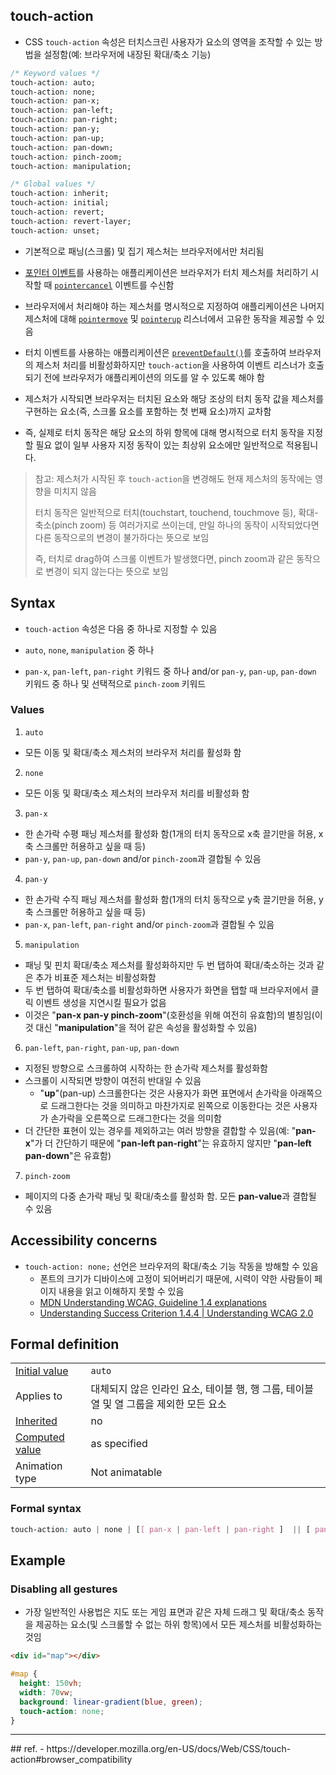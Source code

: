 ## touch-action
- CSS `touch-action` 속성은 터치스크린 사용자가 요소의 영역을 조작할 수 있는 방법을 설정함(예: 브라우저에 내장된 확대/축소 기능)

```css
/* Keyword values */
touch-action: auto;
touch-action: none;
touch-action: pan-x;
touch-action: pan-left;
touch-action: pan-right;
touch-action: pan-y;
touch-action: pan-up;
touch-action: pan-down;
touch-action: pinch-zoom;
touch-action: manipulation;

/* Global values */
touch-action: inherit;
touch-action: initial;
touch-action: revert;
touch-action: revert-layer;
touch-action: unset;
```

- 기본적으로 패닝(스크롤) 및 집기 제스처는 브라우저에서만 처리됨
- [포인터 이벤트](https://developer.mozilla.org/en-US/docs/Web/API/Pointer_events)를 사용하는 애플리케이션은 브라우저가 터치 제스처를 처리하기 시작할 때 [`pointercancel`](https://developer.mozilla.org/en-US/docs/Web/API/Element/pointercancel_event) 이벤트를 수신함
- 브라우저에서 처리해야 하는 제스처를 명시적으로 지정하여 애플리케이션은 나머지 제스처에 대해 [`pointermove`](https://developer.mozilla.org/en-US/docs/Web/API/Element/pointermove_event) 및 [`pointerup`](https://developer.mozilla.org/en-US/docs/Web/API/Element/pointerup_event) 리스너에서 고유한 동작을 제공할 수 있음
- 터치 이벤트를 사용하는 애플리케이션은 [`preventDefault()`](https://developer.mozilla.org/en-US/docs/Web/API/Event/preventDefault)를 호출하여 브라우저의 제스처 처리를 비활성화하지만 `touch-action`을 사용하여 이벤트 리스너가 호출되기 전에 브라우저가 애플리케이션의 의도를 알 수 있도록 해야 함

- 제스처가 시작되면 브라우저는 터치된 요소와 해당 조상의 터치 동작 값을 제스처를 구현하는 요소(즉, 스크롤 요소를 포함하는 첫 번째 요소)까지 교차함
- 즉, 실제로 터치 동작은 해당 요소의 하위 항목에 대해 명시적으로 터치 동작을 지정할 필요 없이 일부 사용자 지정 동작이 있는 최상위 요소에만 일반적으로 적용됩니다.

> 참고: 제스처가 시작된 후 `touch-action`을 변경해도 현재 제스처의 동작에는 영향을 미치지 않음
> 
> 터치 동작은 일반적으로 터치(touchstart, touchend,  touchmove 등), 확대-축소(pinch zoom) 등 여러가지로 쓰이는데, 만일 하나의 동작이 시작되었다면 다른 동작으로의 변경이 불가하다는 뜻으로 보임
> 
> 즉, 터치로 drag하여 스크롤 이벤트가 발생했다면, pinch zoom과 같은 동작으로 변경이 되지 않는다는 뜻으로 보임


## Syntax
- `touch-action` 속성은 다음 중 하나로 지정할 수 있음

- `auto`, `none`, `manipulation` 중 하나
- `pan-x`, `pan-left`, `pan-right` 키워드 중 하나 and/or `pan-y`, `pan-up`, `pan-down` 키워드 중 하나 및 선택적으로 `pinch-zoom` 키워드

### Values
1. `auto`
- 모든 이동 및 확대/축소 제스처의 브라우저 처리를 활성화 함

2. `none`
- 모든 이동 및 확대/축소 제스처의 브라우저 처리를 비활성화 함

3. `pan-x`
- 한 손가락 수평 패닝 제스처를 활성화 함(1개의 터치 동작으로 x축 끌기만을 허용, x축 스크롤만 허용하고 싶을 때 등)
- `pan-y`, `pan-up`, `pan-down` and/or `pinch-zoom`과 결합될 수 있음

4. `pan-y`
- 한 손가락 수직 패닝 제스처를 활성화 함(1개의 터치 동작으로 y축 끌기만을 허용, y축 스크롤만 허용하고 싶을 때 등)
- `pan-x`, `pan-left`, `pan-right` and/or `pinch-zoom`과 결합될 수 있음

5. `manipulation`
- 패닝 및 핀치 확대/축소 제스처를 활성화하지만 두 번 탭하여 확대/축소하는 것과 같은 추가 비표준 제스처는 비활성화함
- 두 번 탭하여 확대/축소를 비활성화하면 사용자가 화면을 탭할 때 브라우저에서 클릭 이벤트 생성을 지연시킬 필요가 없음
- 이것은 "**pan-x pan-y pinch-zoom**"(호환성을 위해 여전히 유효함)의 별칭임(이것 대신 "**manipulation**"을 적어 같은 속성을 활성화할 수 있음)

6. `pan-left`, `pan-right`, `pan-up`, `pan-down`
- 지정된 방향으로 스크롤하여 시작하는 한 손가락 제스처를 활성화함
- 스크롤이 시작되면 방향이 여전히 반대일 수 있음
	- "**up**"(pan-up) 스크롤한다는 것은 사용자가 화면 표면에서 손가락을 아래쪽으로 드래그한다는 것을 의미하고 마찬가지로 왼쪽으로 이동한다는 것은 사용자가 손가락을 오른쪽으로 드래그한다는 것을 의미함 
- 더 간단한 표현이 있는 경우를 제외하고는 여러 방향을 결합할 수 있음(예: "**pan-x**"가 더 간단하기 때문에 "**pan-left pan-right**"는 유효하지 않지만 "**pan-left pan-down**"은 유효함)

7. `pinch-zoom`
- 페이지의 다중 손가락 패닝 및 확대/축소를 활성화 함. 모든 **pan-value**과 결합될 수 있음


## Accessibility concerns
- `touch-action: none;` 선언은 브라우저의 확대/축소 기능 작동을 방해할 수 있음
	- 폰트의 크기가 디바이스에 고정이 되어버리기 때문에, 시력이 약한 사람들이 페이지 내용을 읽고 이해하지 못할 수 있음
	- [MDN Understanding WCAG, Guideline 1.4 explanations](https://developer.mozilla.org/en-US/docs/Web/Accessibility/Understanding_WCAG/Perceivable#guideline_1.4_make_it_easier_for_users_to_see_and_hear_content_including_separating_foreground_from_background)
	- [Understanding Success Criterion 1.4.4 | Understanding WCAG 2.0](https://www.w3.org/TR/UNDERSTANDING-WCAG20/visual-audio-contrast-scale.html)


## Formal definition

|   |   |
|---|---|
|[Initial value](https://developer.mozilla.org/en-US/docs/Web/CSS/initial_value)|`auto`|
|Applies to|대체되지 않은 인라인 요소, 테이블 행, 행 그룹, 테이블 열 및 열 그룹을 제외한 모든 요소|
|[Inherited](https://developer.mozilla.org/en-US/docs/Web/CSS/Inheritance)|no|
|[Computed value](https://developer.mozilla.org/en-US/docs/Web/CSS/computed_value)|as specified|
|Animation type|Not animatable|

### Formal syntax
```css
touch-action: auto | none | [[ pan-x | pan-left | pan-right ]  || [ pan-y | pan-up | pan-down ] || pinch-zoom ] | manipulation
```


## Example

### Disabling all gestures
- 가장 일반적인 사용법은 지도 또는 게임 표면과 같은 자체 드래그 및 확대/축소 동작을 제공하는 요소(및 스크롤할 수 없는 하위 항목)에서 모든 제스처를 비활성화하는 것임

```html
<div id="map"></div>
```

```css
#map {
  height: 150vh;
  width: 70vw;
  background: linear-gradient(blue, green);
  touch-action: none;
}
```



<hr>
## ref.
- https://developer.mozilla.org/en-US/docs/Web/CSS/touch-action#browser_compatibility
